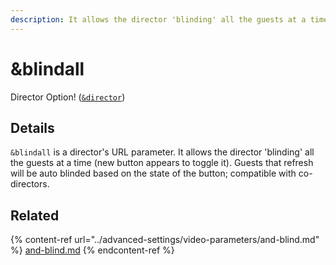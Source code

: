 ```yaml
---
description: It allows the director 'blinding' all the guests at a time with a new button
---
```


# \&blindall

Director Option! ([`&director`](../viewers-settings/director.md))

## Details

`&blindall` is a director's URL parameter. It allows the director 'blinding' all the guests at a time (new button appears to toggle it). Guests that refresh will be auto blinded based on the state of the button; compatible with co-directors.

## Related

{% content-ref url="../advanced-settings/video-parameters/and-blind.md" %}
[and-blind.md](../advanced-settings/video-parameters/and-blind.md)
{% endcontent-ref %}
